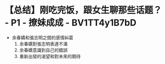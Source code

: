 # 【总结】刚吃完饭，跟女生聊那些话题？ - P1 - 撩妹成成 - BV1TT4y1B7bD

-   余春嬌和張志明之間的感情糾葛
    1.  余春嬌對張志明表達不滿
    2.  余春嬌意識到自己的錯誤
    3.  重新出發的渴望和對未來的期待